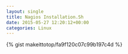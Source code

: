 ```yaml
---
layout: single                                                                                                              
title: Nagios Installation.Sh                                                                                                                       
date: 2015-05-27 12:20:12+00:00                                                                                                                        
categories: Linux                                                                                                                
---                                                                                                                              
```


{% gist makeittotop/fa9f120c07c99b197c4d %}                                                                                                           


